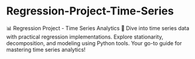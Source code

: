 # Regression-Project-Time-Series
📊 Regression Project - Time Series Analytics 🚀  Dive into time series data with practical regression implementations. Explore stationarity, decomposition, and modeling using Python tools. Your go-to guide for mastering time series analytics!
